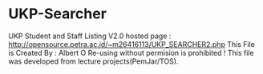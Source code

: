 # UKP-Searcher
UKP Student and Staff Listing V2.0
hosted page : http://opensource.petra.ac.id/~m26416113/UKP_SEARCHER2.php
This File is Created By : Albert O
Re-using without permision is prohibited !
This file was developed from lecture projects(PemJar/TOS).
